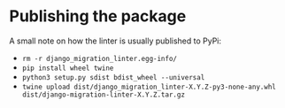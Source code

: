 # Publishing the package

A small note on how the linter is usually published to PyPi:

- `rm -r django_migration_linter.egg-info/`
- `pip install wheel twine`
- `python3 setup.py sdist bdist_wheel --universal`
- `twine upload dist/django_migration_linter-X.Y.Z-py3-none-any.whl dist/django-migration-linter-X.Y.Z.tar.gz`

